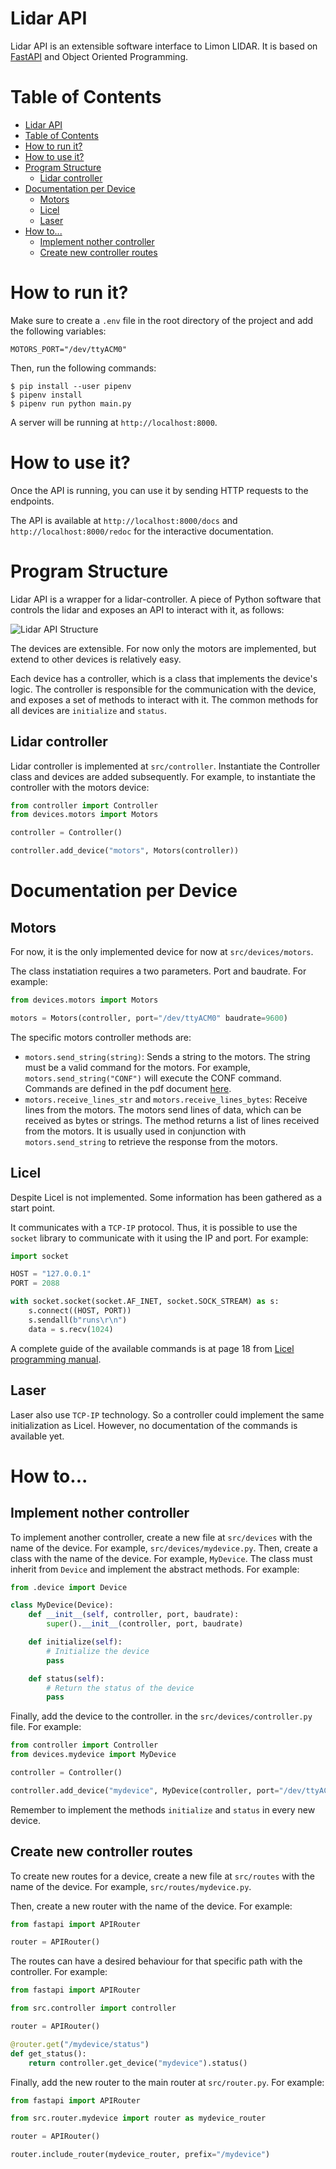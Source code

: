# Lidar API

Lidar API is an extensible software interface to Limon LIDAR. It is based on [FastAPI](https://fastapi.tiangolo.com/) and Object Oriented Programming.

# Table of Contents
- [Lidar API](#lidar-api)
- [Table of Contents](#table-of-contents)
- [How to run it?](#how-to-run-it)
- [How to use it?](#how-to-use-it)
- [Program Structure](#program-structure)
  - [Lidar controller](#lidar-controller)
- [Documentation per Device](#documentation-per-device)
  - [Motors](#motors)
  - [Licel](#licel)
  - [Laser](#laser)
- [How to...](#how-to)
  - [Implement nother controller](#implement-nother-controller)
  - [Create new controller routes](#create-new-controller-routes)

# How to run it?
Make sure to create a `.env` file in the root directory of the project and add the following variables:
```
MOTORS_PORT="/dev/ttyACM0"
```
Then, run the following commands:
```shell
$ pip install --user pipenv
$ pipenv install
$ pipenv run python main.py
```

A server will be running at `http://localhost:8000`.

# How to use it?
Once the API is running, you can use it by sending HTTP requests to the endpoints.

The API is available at `http://localhost:8000/docs` and `http://localhost:8000/redoc` for the interactive documentation.


# Program Structure
Lidar API is a wrapper for a lidar-controller. A piece of Python software that controls the lidar and exposes an API to interact with it, as follows:

![Lidar API Structure](./assets/program-diagram.png)

The devices are extensible. For now only the motors are implemented, but extend to other devices is relatively easy.

Each device has a controller, which is a class that implements the device's logic. The controller is responsible for the communication with the device, and exposes a set of methods to interact with it. The common methods for all devices are `initialize` and `status`. 

## Lidar controller
Lidar controller is implemented at `src/controller`. Instantiate the Controller class and devices are added subsequently. For example, to instantiate the controller with the motors device:

```python
from controller import Controller
from devices.motors import Motors

controller = Controller()

controller.add_device("motors", Motors(controller))
```

# Documentation per Device

## Motors
For now, it is the only implemented device for now at `src/devices/motors`.

The class instatiation requires a two parameters. Port and baudrate. For example:
```python
from devices.motors import Motors

motors = Motors(controller, port="/dev/ttyACM0" baudrate=9600)
```

The specific motors controller methods are:

- `motors.send_string(string)`: Sends a string to the motors. The string must be a valid command for the motors. For example, `motors.send_string("CONF")` will execute the CONF command. Commands are defined in the pdf document [here](./assets/control-motores.pdf).
- `motors.receive_lines_str` and `motors.receive_lines_bytes`: Receive lines from the motors. The motors send lines of data, which can be received as bytes or strings. The method returns a list of lines received from the motors. It is usually used in conjunction with `motors.send_string` to retrieve the response from the motors.

## Licel

Despite Licel is not implemented. Some information has been gathered as a start point.

It communicates with a `TCP-IP` protocol. Thus, it is possible to use the `socket` library to communicate with it using the IP and port. For example:

```python
import socket

HOST = "127.0.0.1"
PORT = 2088

with socket.socket(socket.AF_INET, socket.SOCK_STREAM) as s:
    s.connect((HOST, PORT))
    s.sendall(b"runs\r\n")
    data = s.recv(1024)
```

A complete guide of the available commands is at page 18 from [Licel programming manual](https://licel.com/manuals/programmingManual.pdf). 

## Laser

Laser also use `TCP-IP` technology. So a controller could implement the same initialization as Licel. However, no documentation of the commands is available yet.


# How to...
## Implement nother controller
To implement another controller, create a new file at `src/devices` with the name of the device. For example, `src/devices/mydevice.py`. Then, create a class with the name of the device. For example, `MyDevice`. The class must inherit from `Device` and implement the abstract methods. For example:

```python
from .device import Device

class MyDevice(Device):
    def __init__(self, controller, port, baudrate):
        super().__init__(controller, port, baudrate)

    def initialize(self):
        # Initialize the device
        pass

    def status(self):
        # Return the status of the device
        pass
```

Finally, add the device to the controller. in the `src/devices/controller.py` file. For example:

```python
from controller import Controller
from devices.mydevice import MyDevice

controller = Controller()

controller.add_device("mydevice", MyDevice(controller, port="/dev/ttyACM0", baudrate=9600))
```

Remember to implement the methods `initialize` and `status` in every new device.

## Create new controller routes
To create new routes for a device, create a new file at `src/routes` with the name of the device. For example, `src/routes/mydevice.py`. 

Then, create a new router with the name of the device. For example:

```python
from fastapi import APIRouter

router = APIRouter()
```

The routes can have a desired behaviour for that specific path with the controller. For example:

```python
from fastapi import APIRouter

from src.controller import controller

router = APIRouter()

@router.get("/mydevice/status")
def get_status():
    return controller.get_device("mydevice").status()
```

Finally, add the new router to the main router at `src/router.py`. For example:

```python
from fastapi import APIRouter

from src.router.mydevice import router as mydevice_router

router = APIRouter()

router.include_router(mydevice_router, prefix="/mydevice")
```

